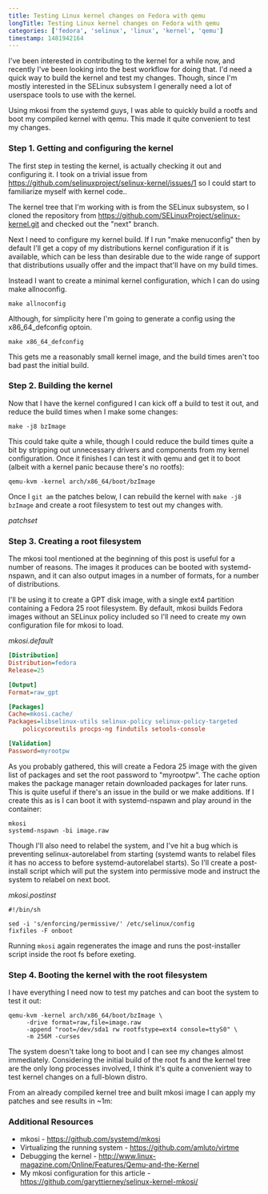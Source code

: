 ```yaml
---
title: Testing Linux kernel changes on Fedora with qemu
longTitle: Testing Linux kernel changes on Fedora with qemu
categories: ['fedora', 'selinux', 'linux', 'kernel', 'qemu']
timestamp: 1481942164
---
```

I've been interested in contributing to the kernel for a while now,
and recently I've been looking into the best workflow for doing that.  I'd need
a quick way to build the kernel and test my changes.  Though, since I'm mostly
interested in the SELinux subsystem I generally need a lot of userspace tools to
use with the kernel.

Using mkosi from the systemd guys, I was able to quickly build a rootfs and boot
my compiled kernel with qemu.  This made it quite convenient to test my changes.
<!---more-->

### Step 1.  Getting and configuring the kernel

The first step in testing the kernel, is actually checking it out and
configuring it.  I took on a trivial issue from
https://github.com/selinuxproject/selinux-kernel/issues/1 so I could
start to familiarize myself with kernel code..

The kernel tree that I'm working with is from the SELinux subsystem, so I cloned
the repository from https://github.com/SELinuxProject/selinux-kernel.git and
checked out the "next" branch.

Next I need to configure my kernel build.  If I run "make menuconfig" then by
default I'll get a copy of my distributions kernel configuration if it is
available, which can be less than desirable due to the wide range of support
that distributions usually offer and the impact that'll have on my build times.

Instead I want to create a minimal kernel configuration, which I can do using
make allnoconfig.

```shell
make allnoconfig
```

Although, for simplicity here I'm going to generate a config using the
x86_64_defconfig optoin.

```shell
make x86_64_defconfig
```

This gets me a reasonably small kernel image, and the build times aren't too bad
past the initial build.

### Step 2.  Building the kernel

Now that I have the kernel configured I can kick off a build to test it out, and
reduce the build times when I make some changes:

```shell
make -j8 bzImage
```

This could take quite a while, though I could reduce the build times quite a
bit by stripping out unnecessary drivers and components from my kernel
configuration.  Once it finishes I can test it with qemu and get it to boot
(albeit with a kernel panic because there's no rootfs):

```
qemu-kvm -kernel arch/x86_64/boot/bzImage
```

Once I `git am` the patches below, I can rebuild the kernel with `make -j8
bzImage` and create a root filesystem to test out my changes with.

_patchset_
<script
src="https://gist.github.com/garyttierney/8d6dce7fde0383b85eae9bae99e9c420.js"></script>

### Step 3.  Creating a root filesystem

The mkosi tool mentioned at the beginning of this post is useful for a number of
reasons.  The images it produces can be booted with systemd-nspawn, and it
can also output images in a number of formats, for a number of distributions.

I'll be using it to create a GPT disk image, with a single ext4 partition
containing a Fedora 25 root filesystem.  By default, mkosi builds Fedora images
without an SELinux policy included so I'll need to create my own configuration
file for mkosi to load.

_mkosi.default_
```ini
[Distribution]
Distribution=fedora
Release=25

[Output]
Format=raw_gpt

[Packages]
Cache=mkosi.cache/
Packages=libselinux-utils selinux-policy selinux-policy-targeted
    policycoreutils procps-ng findutils setools-console

[Validation]
Password=myrootpw
```
As you probably gathered, this will create a Fedora 25 image with the given list
of packages and set the root password to "myrootpw".  The cache option makes the
package manager retain downloaded packages for later runs.  This is quite useful
if there's an issue in the build or we make additions. If I create this as is I
can boot it with systemd-nspawn and play around in the container:

```shell
mkosi
systemd-nspawn -bi image.raw
```

Though I'll also need to relabel the system, and I've hit a bug which is
preventing selinux-autorelabel from starting (systemd wants to relabel files it
has no access to before systemd-autorelabel starts).  So I'll create a post-install
script which will put the system into permissive mode and instruct the system to
relabel on next boot.

_mkosi.postinst_
```shell
#!/bin/sh

sed -i 's/enforcing/permissive/' /etc/selinux/config
fixfiles -F onboot
```

Running `mkosi` again regenerates the image and runs the post-installer script
inside the root fs before exeting.

### Step 4.  Booting the kernel with the root filesystem

I have everything I need now to test my patches and can boot the system to test
it out:
```shell
qemu-kvm -kernel arch/x86_64/boot/bzImage \
	 -drive format=raw,file=image.raw
	 -append "root=/dev/sda1 rw rootfstype=ext4 console=ttyS0" \
	 -m 256M -curses
```

The system doesn't take long to boot and I can see my changes almost
immediately.  Considering the initial build of the root fs and the kernel tree
are the only long processes involved, I think it's quite a convenient way to
test kernel changes on a full-blown distro.

From an already compiled kernel tree and built mkosi image I can apply my
patches and see results in ~1m:

<script type="text/javascript"
src="https://asciinema.org/a/04ct05ku01kr9r87fwhbe33o8.js"
id="asciicast-04ct05ku01kr9r87fwhbe33o8" async></script>

### Additional Resources

* mkosi - https://github.com/systemd/mkosi
* Virtualizing the running system - https://github.com/amluto/virtme
* Debugging the kernel - http://www.linux-magazine.com/Online/Features/Qemu-and-the-Kernel
* My mkosi configuration for this article - https://github.com/garyttierney/selinux-kernel-mkosi/

